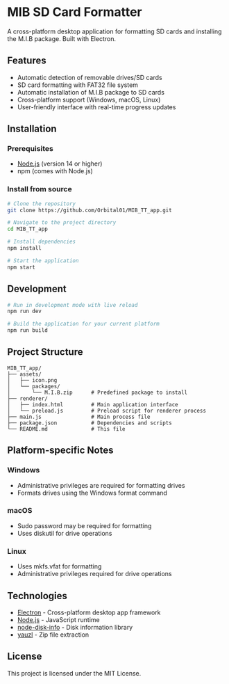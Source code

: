 # MIB SD Card Formatter

A cross-platform desktop application for formatting SD cards and installing the M.I.B package. Built with Electron.

## Features

- Automatic detection of removable drives/SD cards
- SD card formatting with FAT32 file system
- Automatic installation of M.I.B package to SD cards
- Cross-platform support (Windows, macOS, Linux)
- User-friendly interface with real-time progress updates

## Installation

### Prerequisites

- [Node.js](https://nodejs.org/) (version 14 or higher)
- npm (comes with Node.js)

### Install from source

```bash
# Clone the repository
git clone https://github.com/Orbital01/MIB_TT_app.git

# Navigate to the project directory
cd MIB_TT_app

# Install dependencies
npm install

# Start the application
npm start
```

## Development

```bash
# Run in development mode with live reload
npm run dev

# Build the application for your current platform
npm run build
```

## Project Structure

```
MIB_TT_app/
├── assets/
│   ├── icon.png
│   └── packages/
│       └── M.I.B.zip      # Predefined package to install
├── renderer/
│   ├── index.html         # Main application interface
│   └── preload.js         # Preload script for renderer process
├── main.js                # Main process file
├── package.json           # Dependencies and scripts
└── README.md              # This file
```

## Platform-specific Notes

### Windows
- Administrative privileges are required for formatting drives
- Formats drives using the Windows format command

### macOS
- Sudo password may be required for formatting
- Uses diskutil for drive operations

### Linux
- Uses mkfs.vfat for formatting
- Administrative privileges required for drive operations

## Technologies

- [Electron](https://www.electronjs.org/) - Cross-platform desktop app framework
- [Node.js](https://nodejs.org/) - JavaScript runtime
- [node-disk-info](https://www.npmjs.com/package/node-disk-info) - Disk information library
- [yauzl](https://www.npmjs.com/package/yauzl) - Zip file extraction

## License

This project is licensed under the MIT License.

